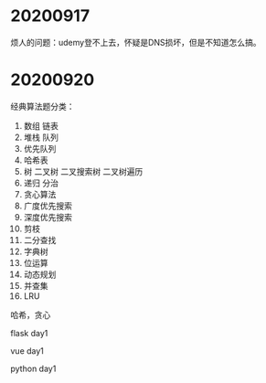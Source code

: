 # 20200917

烦人的问题：udemy登不上去，怀疑是DNS损坏，但是不知道怎么搞。

# 20200920

经典算法题分类：

1. 数组 链表
2. 堆栈 队列
3. 优先队列
4. 哈希表
5. 树 二叉树 二叉搜索树 二叉树遍历
6. 递归 分治
7. 贪心算法
8. 广度优先搜索
9. 深度优先搜索
10. 剪枝
11. 二分查找
12. 字典树
13. 位运算
14. 动态规划
15. 并查集
16. LRU

哈希，贪心

flask day1

vue day1

python day1

